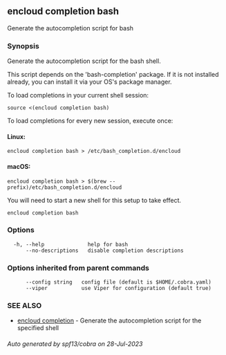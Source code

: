 ## encloud completion bash

Generate the autocompletion script for bash

### Synopsis

Generate the autocompletion script for the bash shell.

This script depends on the 'bash-completion' package.
If it is not installed already, you can install it via your OS's package manager.

To load completions in your current shell session:

	source <(encloud completion bash)

To load completions for every new session, execute once:

#### Linux:

	encloud completion bash > /etc/bash_completion.d/encloud

#### macOS:

	encloud completion bash > $(brew --prefix)/etc/bash_completion.d/encloud

You will need to start a new shell for this setup to take effect.


```
encloud completion bash
```

### Options

```
  -h, --help              help for bash
      --no-descriptions   disable completion descriptions
```

### Options inherited from parent commands

```
      --config string   config file (default is $HOME/.cobra.yaml)
      --viper           use Viper for configuration (default true)
```

### SEE ALSO

* [encloud completion](encloud_completion.md)	 - Generate the autocompletion script for the specified shell

###### Auto generated by spf13/cobra on 28-Jul-2023
